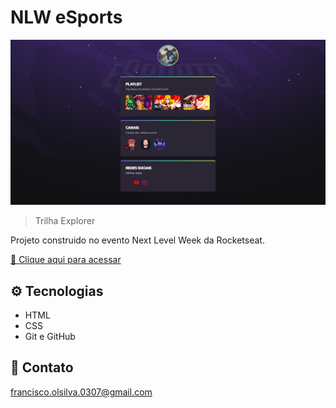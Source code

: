 # NLW eSports 

![screenshot_nlw](./.github/screenshot_nlw.png)

> Trilha Explorer

Projeto construido no evento Next Level Week da Rocketseat.

[🔗 Clique aqui para acessar](https://FrancisWorld.github.io/NLW)


## ⚙ Tecnologias

- HTML
- CSS
- Git e GitHub

## 💜 Contato

francisco.olsilva.0307@gmail.com